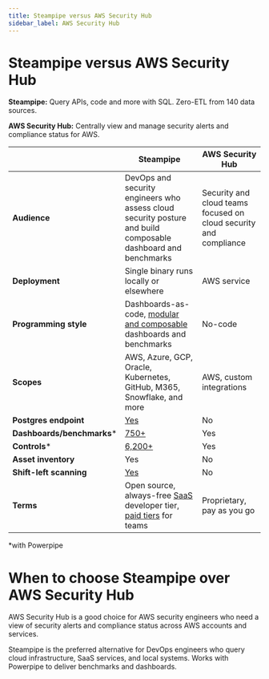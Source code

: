 ```yaml
---
title: Steampipe versus AWS Security Hub
sidebar_label: AWS Security Hub
---
```


# Steampipe versus AWS Security Hub


**Steampipe:** Query APIs, code and more with SQL. Zero-ETL from 140 data sources.


**AWS Security Hub:** Centrally view and manage security alerts and compliance status for AWS.



 | | **Steampipe** | **AWS Security Hub** | 
| --- | --- | --- |
| **Audience** | DevOps and security engineers who assess cloud security posture and build composable dashboard and benchmarks | Security and cloud teams focused on cloud security and compliance |
| **Deployment** | Single binary runs locally or elsewhere | AWS service |
| **Programming style** | Dashboards-as-code, <a href="https://steampipe.io/blog/remixing-dashboards" target="_blank">modular and composable</a> dashboards and benchmarks | No-code |
| **Scopes** | AWS, Azure, GCP, Oracle, Kubernetes, GitHub, M365, Snowflake, and more | AWS, custom integrations |
| **Postgres endpoint** | <a href="https://turbot.com/pipes/docs/connect" target="_blank">Yes</a> | No |
| **Dashboards/benchmarks*** | <a href="https://hub.powerpipe.io" target="_blank">750+</a> | Yes |
| **Controls*** | <a href="https://hub.powerpipe.io" target="_blank">6,200+</a> | Yes |
| **Asset inventory** | Yes | No |
| **Shift-left scanning** | <a href="https://hub.powerpipe.io/?categories=iac" target="_blank">Yes</a> | No |
| **Terms** | Open source, always-free <a href="http://pipes.turbot.com" target="_blank">SaaS</a> developer tier, <a href="https://turbot.com/pipes/pricing" target="_blank">paid tiers</a> for teams | Proprietary, pay as you go |

*with Powerpipe

# When to choose Steampipe over AWS Security Hub

AWS Security Hub is a good choice for AWS security engineers who need a view of security alerts and compliance status across AWS accounts and services.

  
Steampipe is the preferred alternative for DevOps engineers who query cloud infrastructure, SaaS services, and local systems. Works with Powerpipe to deliver benchmarks and dashboards. 

